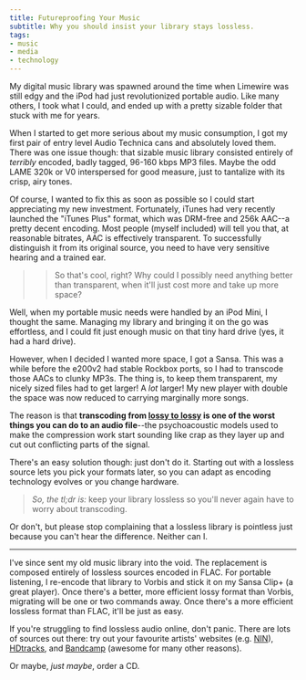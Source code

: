 ```yaml
---
title: Futureproofing Your Music
subtitle: Why you should insist your library stays lossless.
tags:
- music
- media
- technology
---
```


My digital music library was spawned around the time when Limewire was still
edgy and the iPod had just revolutionized portable audio. Like many others, I
took what I could, and ended up with a pretty sizable folder that stuck with me
for years.

When I started to get more serious about my music consumption, I got my first
pair of entry level Audio Technica cans and absolutely loved them. There was
one issue though: that sizable music library consisted entirely of *terribly*
encoded, badly tagged, 96-160 kbps MP3 files. Maybe the odd LAME 320k or V0
interspersed for good measure, just to tantalize with its crisp, airy tones.

Of course, I wanted to fix this as soon as possible so I could start
appreciating my new investment. Fortunately, iTunes had very recently launched
the "iTunes Plus" format, which was DRM-free and 256k AAC--a pretty decent
encoding. Most people (myself included) will tell you that, at reasonable
bitrates, AAC is effectively transparent. To successfully distinguish it from
its original source, you need to have very sensitive hearing and a trained ear.

> > So that's cool, right? Why could I possibly need anything better than
> > transparent, when it'll just cost more and take up more space?

Well, when my portable music needs were handled by an iPod Mini, I thought the
same. Managing my library and bringing it on the go was effortless, and I could
fit just enough music on that tiny hard drive (yes, it had a hard drive).

However, when I decided I wanted more space, I got a Sansa. This was a while
before the e200v2 had stable Rockbox ports, so I had to transcode those AACs to
clunky MP3s. The thing is, to keep them transparent, my nicely sized files had
to get larger! A *lot* larger! My new player with double the space was now
reduced to carrying marginally more songs.

The reason is that **transcoding from [lossy to lossy] is one of the worst things
you can do to an audio file**--the psychoacoustic models used to make the
compression work start sounding like crap as they layer up and cut out
conflicting parts of the signal.

[lossy to lossy]: http://wiki.hydrogenaudio.org/index.php?title=Transcoding#Lossy-to-lossy_transcoding

There's an easy solution though: just don't do it. Starting out with a lossless
source lets you pick your formats later, so you can adapt as encoding
technology evolves or you change hardware.

> *So, the tl;dr is:* keep your library lossless so you'll never again have to worry about transcoding.

Or don't, but please stop complaining that a lossless library is pointless just
because you can't hear the difference. Neither can I.

- - -

I've since sent my old music library into the void. The replacement is composed
entirely of lossless sources encoded in FLAC. For portable listening, I
re-encode that library to Vorbis and stick it on my Sansa Clip+ (a great
player). Once there's a better, more efficient lossy format than Vorbis,
migrating will be one or two commands away. Once there's a more efficient
lossless format than FLAC, it'll be just as easy.

If you're struggling to find lossless audio online, don't panic. There are lots
of sources out there: try out your favourite artists' websites (e.g. [NIN]),
[HDtracks], and [Bandcamp]  (awesome for many other reasons).

[NIN]: http://dl.nin.com/theslip/signup
[HDtracks]: https://www.hdtracks.com/
[Bandcamp]: http://bandcamp.com/

Or maybe, *just maybe*, order a CD.

